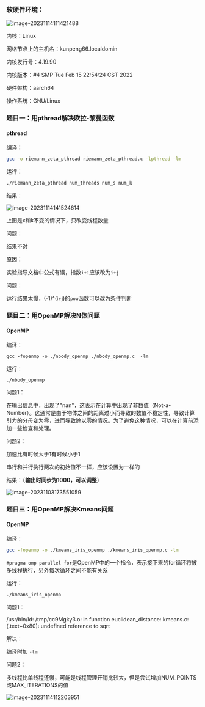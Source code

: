 ### 软硬件环境：

![image-20231114111421488](C:\Users\Dachau\AppData\Roaming\Typora\typora-user-images\image-20231114111421488.png)

内核：Linux

网络节点上的主机名：kunpeng66.localdomin

内核发行号：4.19.90

内核版本：#4 SMP Tue Feb 15 22:54:24 CST 2022

硬件架构：aarch64

操作系统：GNU/Linux



### 题目一：用pthread解决欧拉-黎曼函数

#### pthread

编译：

```bash
gcc -o riemann_zeta_pthread riemann_zeta_pthread.c -lpthread -lm
```

运行：

```bash
./riemann_zeta_pthread num_threads num_s num_k
```

结果：

![image-20231114141524614](C:\Users\Dachau\AppData\Roaming\Typora\typora-user-images\image-20231114141524614.png)

上图是x和k不变的情况下，只改变线程数量



问题：

结果不对

原因：

实验指导文档中公式有误，指数`i+1`应该改为`i+j`



问题：

运行结果太慢，(-1)^(i+j)的`pow`函数可以改为条件判断





### 题目二：用OpenMP解决N体问题

#### OpenMP

编译：

```
gcc -fopenmp -o ./nbody_openmp ./nbody_openmp.c  -lm
```



运行：

```
./nbody_openmp
```



问题1：

在输出信息中，出现了"nan"，这表示在计算中出现了非数值（Not-a-Number）。这通常是由于物体之间的距离过小而导致的数值不稳定性，导致计算引力的分母变为零，进而导致除以零的情况。为了避免这种情况，可以在计算前添加一些检查和处理。



问题2：

加速比有时候大于1有时候小于1

串行和并行执行两次的初始值不一样，应该设置为一样的



结果：（**输出时间步为1000，可以调整**）

![image-20231103173551059](C:\Users\Dachau\AppData\Roaming\Typora\typora-user-images\image-20231103173551059.png)



### 题目三：用OpenMP解决Kmeans问题

#### OpenMP

编译：

```bash
gcc -fopenmp -o ./kmeans_iris_openmp ./kmeans_iris_openmp.c -lm
```

`#pragma omp parallel for`是OpenMP中的一个指令，表示接下来的for循环将被多线程执行，另外每次循环之间不能有关系

运行：

```bash
./kmeans_iris_openmp
```



问题1：

/usr/bin/ld: /tmp/cc9Mgky3.o: in function euclidean_distance:
kmeans.c:(.text+0x80): undefined reference to sqrt

解决：

编译时加 `-lm`



问题2：

多线程比单线程还慢，可能是线程管理开销比较大，但是尝试增加NUM_POINTS或MAX_ITERATIONS的值

![image-20231114112203951](C:\Users\Dachau\AppData\Roaming\Typora\typora-user-images\image-20231114112203951.png)
